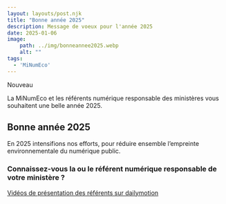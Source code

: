 ```yaml
---
layout: layouts/post.njk
title: "Bonne année 2025"
description: Message de voeux pour l'année 2025
date: 2025-01-06
image:
    path: ../img/bonneannee2025.webp
    alt: ""
tags:
  - 'MiNumEco'
---
```

<p class="fr-badge fr-badge--success fr-badge--no-icon">Nouveau</p>

<!-- chapô-->

La MiNumEco et les référents numérique responsable des ministères vous souhaitent une belle année 2025.

<!-- texte-->

## Bonne année 2025

En 2025 intensifions nos efforts, pour réduire ensemble l’empreinte environnementale du numérique public.

<div class="fr-callout">
    <h3 class="fr-callout__title">Connaissez-vous la ou le référent numérique responsable de votre ministère ?</h3>
    <a class="fr-btn" href="https://www.dailymotion.com/playlist/x8ku42" target="_blank">
			Vidéos de présentation des référents sur dailymotion
    </a>
</div>
